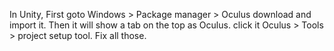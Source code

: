 In Unity,
First goto Windows > Package manager > Oculus download and import it.
Then it will show a tab on the top as Oculus.
click it Oculus > Tools > project setup tool.
Fix all those.
